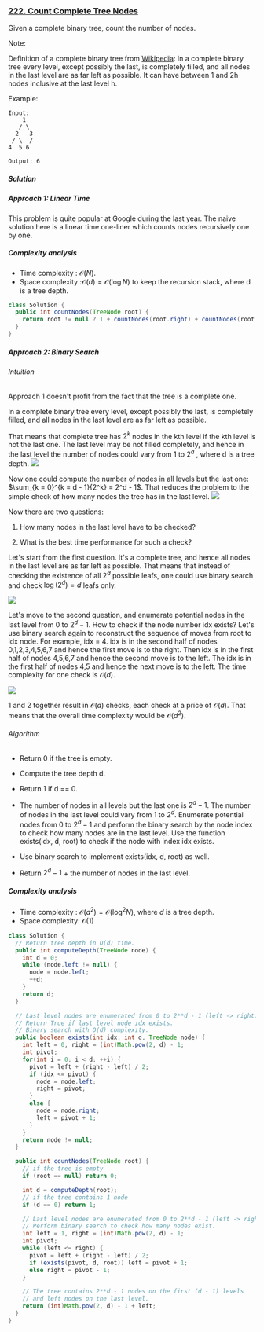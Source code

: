 ### [222. Count Complete Tree Nodes](https://leetcode.com/problems/count-complete-tree-nodes/)

Given a complete binary tree, count the number of nodes.

Note:

Definition of a complete binary tree from [Wikipedia](http://en.wikipedia.org/wiki/Binary_tree#Types_of_binary_trees):
In a complete binary tree every level, except possibly the last, is completely filled, and all nodes in the last level are as far left as possible. It can have between 1 and 2h nodes inclusive at the last level h.

Example:
```
Input: 
    1
   / \
  2   3
 / \  /
4  5 6

Output: 6
```
##### Solution

##### Approach 1: Linear Time
This problem is quite popular at Google during the last year. The naive solution here is a linear time one-liner which counts nodes recursively one by one.



##### Complexity analysis
- Time complexity : $\mathcal{O}(N)$.
- Space complexity :$\mathcal{O}(d) = \mathcal{O}(\log N)$ to keep the recursion stack, where d is a tree depth.



```java
class Solution {
  public int countNodes(TreeNode root) {
    return root != null ? 1 + countNodes(root.right) + countNodes(root.left) : 0;
  }
}
```

##### Approach 2: Binary Search
###### Intuition

Approach 1 doesn't profit from the fact that the tree is a complete one.

In a complete binary tree every level, except possibly the last, is completely filled, and all nodes in the last level are as far left as possible.

That means that complete tree has $2^k$ nodes in the kth level if the kth level is not the last one. The last level may be not filled completely, and hence in the last level the number of nodes could vary from 1 to $2^d$
 , where d is a tree depth.
![](https://leetcode.com/problems/count-complete-tree-nodes/Figures/222/tree.png)

Now one could compute the number of nodes in all levels but the last one: $\sum_{k = 0}^{k = d - 1}{2^k} = 2^d - 1$. That reduces the problem to the simple check of how many nodes the tree has in the last level.
![](https://leetcode.com/problems/count-complete-tree-nodes/Figures/222/level.png)

Now there are two questions:

1. How many nodes in the last level have to be checked?

2. What is the best time performance for such a check?

Let's start from the first question. It's a complete tree, and hence all nodes in the last level are as far left as possible. That means that instead of checking the existence of all $2^d$ possible leafs, one could use binary search and check $\log(2^d) = d$ leafs only.

![](https://leetcode.com/problems/count-complete-tree-nodes/Figures/222/exist.png)

Let's move to the second question, and enumerate potential nodes in the last level from 0 to $2^d - 1$. How to check if the node number idx exists? Let's use binary search again to reconstruct the sequence of moves from root to idx node. For example, idx = 4. idx is in the second half of nodes 0,1,2,3,4,5,6,7 and hence the first move is to the right. Then idx is in the first half of nodes 4,5,6,7 and hence the second move is to the left. The idx is in the first half of nodes 4,5 and hence the next move is to the left. The time complexity for one check is $\mathcal{O}(d)$.

![](https://leetcode.com/problems/count-complete-tree-nodes/Figures/222/check.png)

1 and 2 together result in $\mathcal{O}(d)$ checks, each check at a price of $\mathcal{O}(d)$. That means that the overall time complexity would be $\mathcal{O}(d^2)$.

###### Algorithm

- Return 0 if the tree is empty.

- Compute the tree depth d.

- Return 1 if d == 0.

- The number of nodes in all levels but the last one is $2^d - 1$. The number of nodes in the last level could vary from 1 to $2^d$. Enumerate potential nodes from 0 to $2^d - 1$ and perform the binary search by the node index to check how many nodes are in the last level. Use the function exists(idx, d, root) to check if the node with index idx exists.

- Use binary search to implement exists(idx, d, root) as well.

- Return $2^d - 1$ + the number of nodes in the last level.

##### Complexity analysis
- Time complexity : $\mathcal{O}(d^2) = \mathcal{O}(\log^2 N)$, where $d$ is a tree depth.
- Space complexity: $\mathcal{O}(1)$

```java
class Solution {
  // Return tree depth in O(d) time.
  public int computeDepth(TreeNode node) {
    int d = 0;
    while (node.left != null) {
      node = node.left;
      ++d;
    }
    return d;
  }

  // Last level nodes are enumerated from 0 to 2**d - 1 (left -> right).
  // Return True if last level node idx exists. 
  // Binary search with O(d) complexity.
  public boolean exists(int idx, int d, TreeNode node) {
    int left = 0, right = (int)Math.pow(2, d) - 1;
    int pivot;
    for(int i = 0; i < d; ++i) {
      pivot = left + (right - left) / 2;
      if (idx <= pivot) {
        node = node.left;
        right = pivot;
      }
      else {
        node = node.right;
        left = pivot + 1;
      }
    }
    return node != null;
  }

  public int countNodes(TreeNode root) {
    // if the tree is empty
    if (root == null) return 0;

    int d = computeDepth(root);
    // if the tree contains 1 node
    if (d == 0) return 1;

    // Last level nodes are enumerated from 0 to 2**d - 1 (left -> right).
    // Perform binary search to check how many nodes exist.
    int left = 1, right = (int)Math.pow(2, d) - 1;
    int pivot;
    while (left <= right) {
      pivot = left + (right - left) / 2;
      if (exists(pivot, d, root)) left = pivot + 1;
      else right = pivot - 1;
    }

    // The tree contains 2**d - 1 nodes on the first (d - 1) levels
    // and left nodes on the last level.
    return (int)Math.pow(2, d) - 1 + left;
  }
}
```